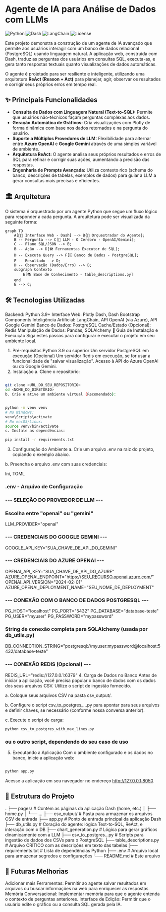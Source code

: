 # Agente de IA para Análise de Dados com LLMs

![Python](https://img.shields.io/badge/Python-3.9%2B-blue.svg)
![Dash](https://img.shields.io/badge/Dash-2.9-orange.svg)
![LangChain](https://img.shields.io/badge/LangChain-0.1-green.svg)
![License](https://img.shields.io/badge/License-MIT-lightgrey.svg)

Este projeto demonstra a construção de um agente de IA avançado que permite aos usuários interagir com um banco de dados relacional (PostgreSQL) usando linguagem natural. A aplicação web, construída com Dash, traduz as perguntas dos usuários em consultas SQL, executa-as, e gera tanto respostas textuais quanto visualizações de dados automáticas.

O agente é projetado para ser resiliente e inteligente, utilizando uma arquitetura **ReAct (Reason + Act)** para planejar, agir, observar os resultados e corrigir seus próprios erros em tempo real.

## ✨ Principais Funcionalidades

- **Consulta de Dados com Linguagem Natural (Text-to-SQL):** Permite que usuários não-técnicos façam perguntas complexas aos dados.
- **Geração Automática de Gráficos:** Cria visualizações com Plotly de forma dinâmica com base nos dados retornados e na pergunta do usuário.
- **Suporte a Múltiplos Provedores de LLM:** Flexibilidade para alternar entre **Azure OpenAI** e **Google Gemini** através de uma simples variável de ambiente.
- **Arquitetura ReAct:** O agente analisa seus próprios resultados e erros de SQL para refinar e corrigir suas ações, aumentando a precisão das respostas.
- **Engenharia de Prompts Avançada:** Utiliza contexto rico (schema do banco, descrições de tabelas, exemplos de dados) para guiar a LLM a gerar consultas mais precisas e eficientes.

## 🏛️ Arquitetura

O sistema é orquestrado por um agente Python que segue um fluxo lógico para responder a cada pergunta. A arquitetura pode ser visualizada da seguinte forma:

```mermaid
graph TD
    A[👨‍💻 Interface Web - Dash] --> B{🤖 Orquestrador do Agente};
    B -- Pergunta --> C[🧠 LLM - O Cérebro - OpenAI/Gemini];
    C -- Plano SQL/JSON --> B;
    B -- Ação --> D[🛠️ Ferramentas Executor de SQL];
    D -- Executa Query --> F[🗄️ Banco de Dados - PostgreSQL];
    F -- Resultado --> D;
    D -- Observação (Dados/Erro) --> B;
    subgraph Contexto
        E[📚 Base de Conhecimento - table_descriptions.py]
    end
    E --> C;
```

## 🛠️ Tecnologias Utilizadas
Backend: Python 3.9+
Interface Web: Plotly Dash, Dash Bootstrap Components
Inteligência Artificial: LangChain, API OpenAI (via Azure), API Google Gemini
Banco de Dados: PostgreSQL
Cache/Estado (Opcional): Redis
Manipulação de Dados: Pandas, SQLAlchemy
🚀 Guia de Instalação e Execução
Siga estes passos para configurar e executar o projeto em seu ambiente local.

1. Pré-requisitos
Python 3.9 ou superior
Um servidor PostgreSQL em execução
(Opcional) Um servidor Redis em execução, se for usar a funcionalidade de "salvar visualização".
Acesso à API do Azure OpenAI ou do Google Gemini.
2. Instalação
a. Clone o repositório:

```Bash

git clone <URL_DO_SEU_REPOSITORIO>
cd <NOME_DO_DIRETORIO>
b. Crie e ative um ambiente virtual (Recomendado):
```

```Bash

python -m venv venv
# No Windows:
venv\Scripts\activate
# No macOS/Linux:
source venv/bin/activate
c. Instale as dependências:
```

```Bash
pip install -r requirements.txt
```

3. Configuração do Ambiente
a. Crie um arquivo .env na raiz do projeto, copiando o exemplo abaixo.

b. Preencha o arquivo .env com suas credenciais:

Ini, TOML

### .env - Arquivo de Configuração

### --- SELEÇÃO DO PROVEDOR DE LLM ---
### Escolha entre "openai" ou "gemini"
LLM_PROVIDER="openai"

### --- CREDENCIAIS DO GOOGLE GEMINI ---
GOOGLE_API_KEY="SUA_CHAVE_DE_API_DO_GEMINI"

### --- CREDENCIAIS DO AZURE OPENAI ---
OPENAI_API_KEY="SUA_CHAVE_DE_API_DO_AZURE"
AZURE_OPENAI_ENDPOINT="https://SEU_[RECURSO.openai.azure.com/](https://RECURSO.openai.azure.com/)"
OPENAI_API_VERSION="2024-02-01"
AZURE_OPENAI_DEPLOYMENT_NAME="SEU_NOME_DE_DEPLOYMENT"

### --- CONEXÃO COM O BANCO DE DADOS POSTGRESQL ---
PG_HOST="localhost"
PG_PORT="5432"
PG_DATABASE="database-teste"
PG_USER="myuser"
PG_PASSWORD="mypassword"
### String de conexão completa para SQLAlchemy (usada por db_utils.py)
DB_CONNECTION_STRING="postgresql://myuser:mypassword@localhost:5432/database-teste"

### --- CONEXÃO REDIS (Opcional) ---
REDIS_URL="redis://127.0.0.1:6379"
4. Carga de Dados no Banco
Antes de iniciar a aplicação, você precisa popular o banco de dados com os dados dos seus arquivos CSV. Utilize o script de ingestão fornecido.

a. Coloque seus arquivos CSV na pasta csv_output/.

b. Configure o script csv_to_postgres_...py para apontar para seus arquivos e definir chaves, se necessário (conforme nossa conversa anterior).

c. Execute o script de carga:

```Bash
python csv_to_postgres_with_max_lines.py
```
### ou o outro script, dependendo do seu caso de uso
5. Executando a Aplicação
Com o ambiente configurado e os dados no banco, inicie a aplicação web:

```Bash

python app.py
```
Acesse a aplicação em seu navegador no endereço http://127.0.0.1:8050.

## 📂 Estrutura do Projeto
.
├── pages/                # Contém as páginas da aplicação Dash (home, etc.)
│   ├── home.py
│   └── ...
├── csv_output/           # Pasta para armazenar os arquivos CSV de entrada
├── app.py                # Ponto de entrada principal da aplicação Dash
├── db_utils.py           # Coração do agente: lógica Text-to-SQL, ReAct, e interação com o DB
├── chart_generation.py   # Lógica para gerar gráficos dinamicamente com a LLM
├── csv_to_postgres...py  # Scripts para ingestão de dados dos CSVs para o PostgreSQL
├── table_descriptions.py # Arquivo CRÍTICO com as descrições em texto das tabelas
├── requirements.txt      # Lista de dependências Python
├── .env                  # Arquivo local para armazenar segredos e configurações
└── README.md             # Este arquivo

## 🌱 Futuras Melhorias
Adicionar mais Ferramentas: Permitir ao agente salvar resultados em arquivos ou buscar informações na web para enriquecer as respostas.
Memória Conversacional: Implementar memória para que o agente entenda o contexto de perguntas anteriores.
Interface de Edição: Permitir que o usuário edite o gráfico ou a consulta SQL gerada pela IA.